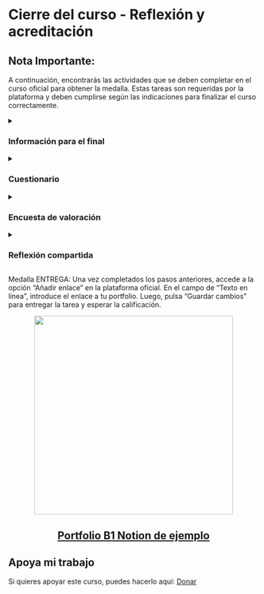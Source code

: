 # Cierre del curso - Reflexión y acreditación

## Nota Importante:
A continuación, encontrarás las actividades que se deben completar en el curso oficial para obtener la medalla. Estas tareas son requeridas por la plataforma y deben cumplirse según las indicaciones para finalizar el curso correctamente.

<details><summary><h3>Información para el final</h3></summary>

</details>
<details><summary><h3>Cuestionario</h3></summary>

</details>
<details><summary><h3>Encuesta de valoración</h3></summary>

</details>
<details><summary><h3>Reflexión compartida</h3></summary>

</details>





Medalla
ENTREGA:
Una vez completados los pasos anteriores, accede a la opción “Añadir enlace” en la plataforma oficial. En el campo de “Texto en línea”, introduce el enlace a tu portfolio. Luego, pulsa “Guardar cambios” para entregar la tarea y esperar la calificación.

<p align="center"><img src="https://www.exqueezeer.com/wp-content/uploads/2024/01/Group-1.svg" width=400px/></p>

<h2 align="center"><a href="https://eriksenwolf.notion.site/Competencias-Digitales-B1-Eduki-Digitalak-1d04e3ab08e380b38a9be644907de330">Portfolio B1 Notion de ejemplo</a></h2>

## Apoya mi trabajo
Si quieres apoyar este curso, puedes hacerlo aquí: [Donar](https://paypal.me/eriksenwolf?locale.x=es_ES&country.x=ES)
